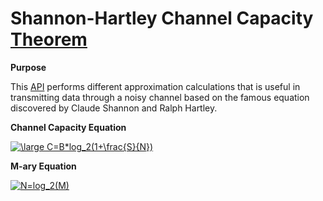 # Shannon-Hartley Channel Capacity [Theorem](https://en.wikipedia.org/wiki/Shannon%E2%80%93Hartley_theorem)

**Purpose**

This [API](https://github.com/mgarcia01752/ShannonHartleyChannelCapacity/blob/main/src/com/mgarcia01752/channelcapacity/ChannelCapacity.java) performs different approximation calculations that is useful in transmitting data through a noisy channel based on the famous equation discovered by Claude Shannon and Ralph Hartley.

**Channel Capacity Equation**

<a href="https://www.codecogs.com/eqnedit.php?latex=\bg_black&space;\large&space;C=B*log_2(1&plus;\frac{S}{N})" target="_blank"><img src="https://latex.codecogs.com/gif.latex?\bg_black&space;\large&space;C=B*log_2(1&plus;\frac{S}{N})" title="\large C=B*log_2(1+\frac{S}{N})" /></a>

**M-ary Equation**

<a href="https://www.codecogs.com/eqnedit.php?latex=N=log_2(M)" target="_blank"><img src="https://latex.codecogs.com/gif.latex?N=log_2(M)" title="N=log_2(M)" /></a>


 